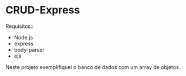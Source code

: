 # CRUD-Express
Requisitos::
 - Node.js
 - express
 - body-parser
 - ejs

Neste projeto exemplifiquei o banco de dados com um array de objetos.
